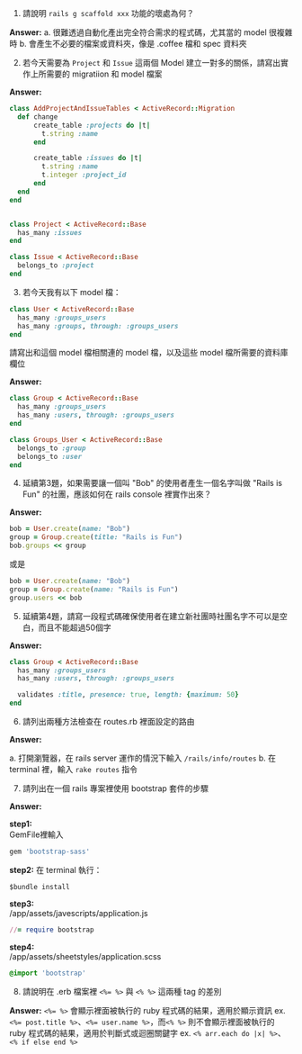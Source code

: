 1. 請說明 ```rails g scaffold xxx``` 功能的壞處為何？
  
  **Answer:**
  a. 很難透過自動化產出完全符合需求的程式碼，尤其當的 model 很複雜時
  b. 會產生不必要的檔案或資料夾，像是 .coffee 檔和 spec 資料夾


2. 若今天需要為 ```Project``` 和 ```Issue``` 這兩個 Model 建立一對多的關係，請寫出實作上所需要的 migratiion 和 model 檔案 
  
  **Answer:** 

  ```ruby
  class AddProjectAndIssueTables < ActiveRecord::Migration
  	def change
	  	create_table :projects do |t|
	      t.string :name
	    end

	  	create_table :issues do |t|
	      t.string :name
	      t.integer :project_id
	    end
  	end
  end


  class Project < ActiveRecord::Base
  	has_many :issues
  end

  class Issue < ActiveRecord::Base
  	belongs_to :project
  end
  ```

3. 若今天我有以下 model 檔：

  ```ruby
  class User < ActiveRecord::Base
    has_many :groups_users
    has_many :groups, through: :groups_users 
  end
  ```

  請寫出和這個 model 檔相關連的 model 檔，以及這些 model 檔所需要的資料庫欄位

  **Answer:** 

  ```ruby
  class Group < ActiveRecord::Base
	has_many :groups_users
	has_many :users, through: :groups_users
  end

  class Groups_User < ActiveRecord::Base
	belongs_to :group
	belongs_to :user
  end
  ```

4. 延續第3題，如果需要讓一個叫 "Bob" 的使用者產生一個名字叫做 "Rails is Fun" 的社團，應該如何在 rails console 裡實作出來？
  
  **Answer:**

  ```ruby
  bob = User.create(name: "Bob")
  group = Group.create(title: "Rails is Fun")
  bob.groups << group 
  ```
  或是
  ```ruby
  bob = User.create(name: "Bob")
  group = Group.create(name: "Rails is Fun")
  group.users << bob
  ```



5. 延續第4題，請寫一段程式碼確保使用者在建立新社團時社團名字不可以是空白，而且不能超過50個字
  
  **Answer:**

  ```ruby
  class Group < ActiveRecord::Base
	has_many :groups_users
	has_many :users, through: :groups_users

	validates :title, presence: true, length: {maximum: 50}
  end
  ```


6. 請列出兩種方法檢查在 routes.rb 裡面設定的路由

  **Answer:**

  a. 打開瀏覽器，在 rails server 運作的情況下輸入 ```/rails/info/routes```
  b. 在 terminal 裡，輸入 ```rake routes``` 指令


7. 請列出在一個 rails 專案裡使用 bootstrap 套件的步驟

  **Answer:**

  **step1:**  
  GemFile裡輸入
  ```ruby
  gem 'bootstrap-sass'
  ```
  **step2:** 
  在 terminal 執行：
  ```
  $bundle install
  ```
  **step3:**  
  /app/assets/javescripts/application.js  
  ```ruby
  //= require bootstrap
  ```
  **step4:**  
  /app/assets/sheetstyles/application.scss
  ```css
  @import 'bootstrap'
  ```


8. 請說明在 .erb 檔案裡 ```<%= %>``` 與 ```<% %>``` 這兩種 tag 的差別

  **Answer:** 
  ```<%= %>``` 會顯示裡面被執行的 ruby 程式碼的結果，適用於顯示資訊 ex. ```<%= post.title %>```、```<%= user.name %>```，而```<% %>``` 則不會顯示裡面被執行的 ruby 程式碼的結果，適用於判斷式或迴圈關鍵字 ex. ```<% arr.each do |x| %>```、```<% if else end %>```
